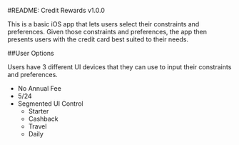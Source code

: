 #README: Credit Rewards v1.0.0

This is a basic iOS app that lets users select their constraints and preferences. Given those constraints and preferences, the app then presents users with the credit card best suited to their needs.

##User Options

Users have 3 different UI devices that they can use to input their constraints and preferences.

+ No Annual Fee
+ 5/24
+ Segmented UI Control
	* Starter
	* Cashback
	* Travel
	* Daily